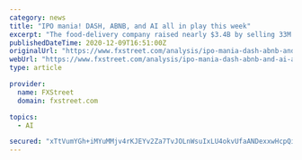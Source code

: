 ```yaml
---
category: news
title: "IPO mania! DASH, ABNB, and AI all in play this week"
excerpt: "The food-delivery company raised nearly $3.4B by selling 33M shares at $102 each, a 25%+ premium from the firm’s initial price range of $75-$85, making it the third-largest IPO of the year. Needless to say,"
publishedDateTime: 2020-12-09T16:51:00Z
originalUrl: "https://www.fxstreet.com/analysis/ipo-mania-dash-abnb-and-ai-all-in-play-this-week-202012091651"
webUrl: "https://www.fxstreet.com/analysis/ipo-mania-dash-abnb-and-ai-all-in-play-this-week-202012091651"
type: article

provider:
  name: FXStreet
  domain: fxstreet.com

topics:
  - AI

secured: "xTtVumYGh+iMYuMMjv4rKJEYv2Za7TvJOLnWsuIxLU4okvUfaANDexxwHcpQiAnKIqbbQx7tcl7DIX631GQQuv6Erb5b+sPR6pPF4kEltIHpe/4v6ZXAYYroyayOb7rCFYmMWpvChfCvQiko70G7cQuK0htYiV9EvWNTcCItQ9JWB0MnC5He3LmPWUFsdJcUg+FhH1zMdtDedK7FTl9up0SmsYsDf2I4QexXopIn0N0jLVPaYI6qo4ZAEhuXel74VRKLnpOCUrQY2Fw2fIdYolZ1Myt/8Zr6fuJgPlyvfaQma8PCwbGTMzfZyxKO40fGy5Klb19x5NyYpZuVyZsRKKqrHpLbofh51L0D9anhBj8=;yxcK069qzh5xHOtB0TzDtg=="
---
```


